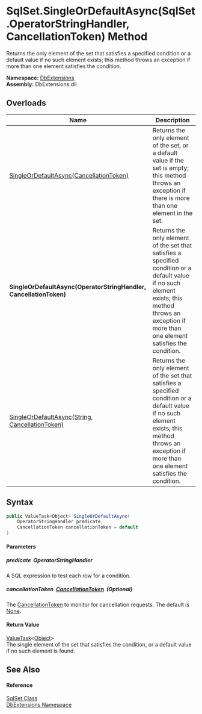 SqlSet.SingleOrDefaultAsync(SqlSet.OperatorStringHandler, CancellationToken) Method
===================================================================================
Returns the only element of the set that satisfies a specified condition or a default value if no such element exists; this method throws an exception if more than one element satisfies the condition.
  
**Namespace:** [DbExtensions][1]  
**Assembly:** DbExtensions.dll

Overloads
---------

| Name                                                               | Description                                                                                                                                                                                              |
| ------------------------------------------------------------------ | -------------------------------------------------------------------------------------------------------------------------------------------------------------------------------------------------------- |
| [SingleOrDefaultAsync(CancellationToken)][2]                       | Returns the only element of the set, or a default value if the set is empty; this method throws an exception if there is more than one element in the set.                                               |
| **SingleOrDefaultAsync(OperatorStringHandler, CancellationToken)** | Returns the only element of the set that satisfies a specified condition or a default value if no such element exists; this method throws an exception if more than one element satisfies the condition. |
| [SingleOrDefaultAsync(String, CancellationToken)][3]               | Returns the only element of the set that satisfies a specified condition or a default value if no such element exists; this method throws an exception if more than one element satisfies the condition. |


Syntax
------

```csharp
public ValueTask<Object> SingleOrDefaultAsync(
	OperatorStringHandler predicate,
	CancellationToken cancellationToken = default
)
```

#### Parameters

##### *predicate*  OperatorStringHandler
A SQL expression to test each row for a condition.

##### *cancellationToken*  [CancellationToken][4]  (Optional)
The [CancellationToken][4] to monitor for cancellation requests. The default is [None][5].

#### Return Value
[ValueTask][6]&lt;[Object][7]>  
The single element of the set that satisfies the condition, or a default value if no such element is found.

See Also
--------

#### Reference
[SqlSet Class][8]  
[DbExtensions Namespace][1]  

[1]: ../README.md
[2]: SingleOrDefaultAsync_2.md
[3]: SingleOrDefaultAsync_1.md
[4]: https://learn.microsoft.com/dotnet/api/system.threading.cancellationtoken
[5]: https://learn.microsoft.com/dotnet/api/system.threading.cancellationtoken.none
[6]: https://learn.microsoft.com/dotnet/api/system.threading.tasks.valuetask-1
[7]: https://learn.microsoft.com/dotnet/api/system.object
[8]: README.md